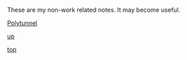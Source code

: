 These are my non-work related notes. It may become useful.

[Polytunnel](Polytunnel.md)


[up](README.md)

[top](../README.md)
